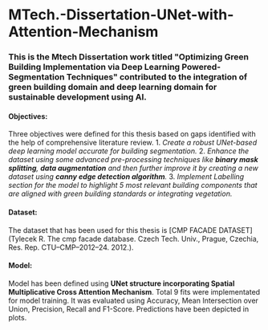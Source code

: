 # MTech.-Dissertation-UNet-with-Attention-Mechanism

### This is the Mtech Dissertation work titled "Optimizing Green Building Implementation via Deep Learning Powered-Segmentation Techniques" contributed to the integration of green building domain and deep learning domain for sustainable development using AI.

#### Objectives:
Three objectives were defined for this thesis based on gaps identified with the help of comprehensive literature review.
        1. *Create a robust UNet-based deep learning model accurate for building segmentation.*
        2. *Enhance the dataset using some advanced pre-processing techniques like **binary mask splitting**, **data augmentation** and then further improve it by creating a new dataset using **canny edge detection algorithm**.*
        3. *Implement Labelling section for the model to highlight 5 most relevant building components that are aligned with green building standards or integrating vegetation.*
#### Dataset:
The dataset that has been used for this thesis is [CMP FACADE DATASET](Tylecek R. The cmp facade database. Czech Tech. Univ., Prague, Czechia, Res. Rep. CTU–CMP–2012–24. 2012.).
#### Model:
Model has been defined using **UNet structure incorporating Spatial Multiplicative Cross Attention Mechanism**. Total 9 fits were implementated for model training. It was evaluated using Accuracy, Mean Intersection over Union, Precision, Recall and F1-Score. Predictions have been depicted in plots.
